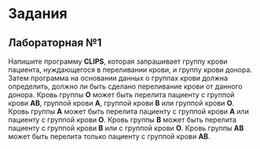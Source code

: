 # Задания

## Лабораторная №1
Напишите программу **CLIPS**, которая запрашивает группу крови пациента, нуждающегося в переливании крови, и группу крови донора. Затем программа на основании данных о группах крови должна определить, должно ли быть сделано переливание крови от данного донора. Кровь группы **O** может быть перелита пациенту с группой крови **AB**, группой крови **А**, группой крови **В** или группой крови **O**. Кровь группы **А** может быть перелита пациенту с группой крови **А** или пациенту с группой крови **O**. Кровь группы **В** может быть перелита пациенту с группой крови **В** или с группой крови **O**. Кровь группы **AB** может быть перелита только пациенту с группой крови **AB**.